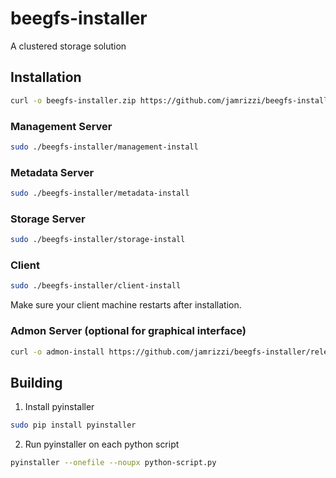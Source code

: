 # beegfs-installer
A clustered storage solution

## Installation

```sh
curl -o beegfs-installer.zip https://github.com/jamrizzi/beegfs-installer/releases/download/v0.0.1/beegfs-installer.zip && unzip beegfs-installer.zip
```

### Management Server
```sh
sudo ./beegfs-installer/management-install
```

### Metadata Server
```sh
sudo ./beegfs-installer/metadata-install
```

### Storage Server
```sh
sudo ./beegfs-installer/storage-install
```

### Client
```sh
sudo ./beegfs-installer/client-install
```
Make sure your client machine restarts after installation.

### Admon Server (optional for graphical interface)
```sh
curl -o admon-install https://github.com/jamrizzi/beegfs-installer/releases/download/v0.0.1/admon-install && sudo chmod +x ./admon-install && sudo ./admon-install
```

## Building
1. Install pyinstaller
```sh
sudo pip install pyinstaller
```

2. Run pyinstaller on each python script
```sh
pyinstaller --onefile --noupx python-script.py
```

